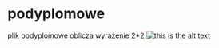 # podyplomowe
plik podyplomowe
oblicza wyrażenie 2*2
![this is the alt text](C:\Users\tuchacz\Downloads\pobrane.jfif)
